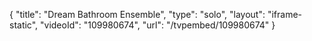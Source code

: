 {
    "title": "Dream Bathroom Ensemble",
    "type": "solo",
    "layout": "iframe-static",
    "videoId": "109980674",
    "url": "\/tvpembed\/109980674"
}